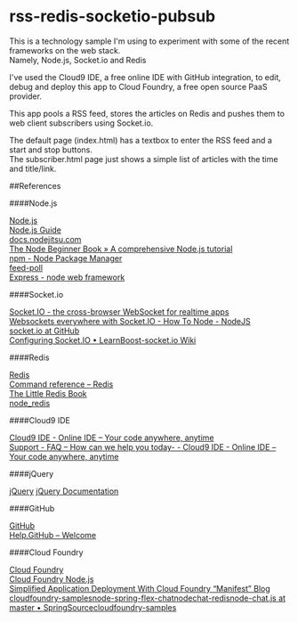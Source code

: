 rss-redis-socketio-pubsub
=========================

This is a technology sample I'm using to experiment with some of the recent frameworks on the web stack.  
Namely, Node.js, Socket.io and Redis

I've used the Cloud9 IDE, a free online IDE with GitHub integration, to edit, debug and deploy this app to Cloud Foundry, a free open source PaaS provider.

This app pools a RSS feed, stores the articles on Redis and pushes them to web client subscribers using Socket.io.

The default page (index.html) has a textbox to enter the RSS feed and a start and stop buttons.  
The subscriber.html page just shows a simple list of articles with the time and title/link. 

##References

####Node.js

[Node.js](http://nodejs.org)  
[Node.js Guide](http://nodemanual.org/latest/nodejs_dev_guide/)  
[docs.nodejitsu.com](http://docs.nodejitsu.com/)  
[The Node Beginner Book » A comprehensive Node.js tutorial](http://www.nodebeginner.org/)  
[npm - Node Package Manager](http://npmjs.org/)  
[feed-poll](https://github.com/sentientwaffle/feed-poll)  
[Express - node web framework](http://expressjs.com/)

####Socket.io

[Socket.IO - the cross-browser WebSocket for realtime apps](http://socket.io/)  
[Websockets everywhere with Socket.IO - How To Node - NodeJS](http://howtonode.org/websockets-socketio)  
[socket.io at GitHub](https://github.com/LearnBoost/socket.io)  
[Configuring Socket.IO • LearnBoost-socket.io Wiki](https://github.com/LearnBoost/Socket.IO/wiki/Configuring-Socket.IO)

####Redis

[Redis](http://redis.io/)  
[Command reference – Redis](http://redis.io/commands)  
[The Little Redis Book](http://openmymind.net/2012/1/23/The-Little-Redis-Book/)  
[node_redis](https://github.com/mranney/node_redis)

####Cloud9 IDE

[Cloud9 IDE - Online IDE – Your code anywhere, anytime](http://c9.io/)  
[Support - FAQ – How can we help you today- - Cloud9 IDE - Online IDE – Your code anywhere, anytime](http://c9.io/site/category/faq/)

####jQuery

[jQuery](http://jquery.com)
[jQuery Documentation](http://docs.jquery.com/Main_Page)

####GitHub

[GitHub](https://github.com/)  
[Help.GitHub – Welcome](http://help.github.com/)

####Cloud Foundry

[Cloud Foundry](http://www.cloudfoundry.com/)  
[Cloud Foundry Node.js](http://docs.cloudfoundry.com/frameworks/nodejs/nodejs.html)  
[Simplified Application Deployment With Cloud Foundry “Manifest” Blog](http://blog.cloudfoundry.com/post/13481010498/simplified-application-deployment-with-cloud-foundry-manifest)  
[cloudfoundry-samplesnode-spring-flex-chatnodechat-redisnode-chat.js at master • SpringSourcecloudfoundry-samples](https://github.com/SpringSource/cloudfoundry-samples/blob/master/node-spring-flex-chat/nodechat-redis/node-chat.js#L33)